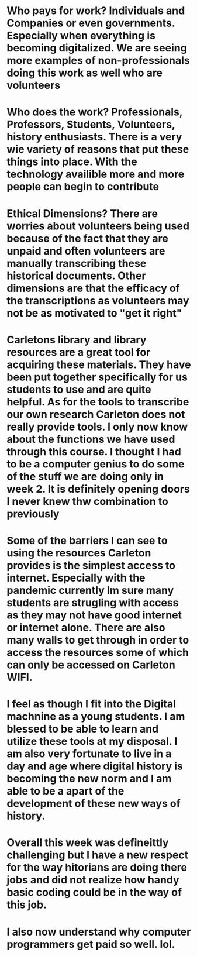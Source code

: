 # Who pays for work? Individuals and Companies or even governments. Especially when everything is becoming digitalized. We are seeing more examples of non-professionals doing this work as well who are volunteers
# Who does the work? Professionals, Professors, Students, Volunteers, history enthusiasts. There is a very wie variety of reasons that put these things into place. With the technology availible more and more people can begin to contribute
# Ethical Dimensions? There are worries about volunteers being used because of the fact that they are unpaid and often volunteers are manually transcribing these historical documents. Other dimensions are that the efficacy of the transcriptions as volunteers may not be as motivated to "get it right"
# Carletons library and library resources are a great tool for acquiring these materials. They have been put together specifically for us students to use and are quite helpful. As for the tools to transcribe our own research Carleton does not really provide tools. I only now know about the functions we have used through this course. I thought I had to be a computer genius to do some of the stuff we are doing only in week 2. It is definitely opening doors I never knew thw combination to previously
# Some of the barriers I can see to using the resources Carleton provides is the simplest access to internet. Especially with the pandemic currently Im sure many students are strugling with access as they may not have good internet or internet alone. There are also many walls to get through in order to access the resources some of which can only be accessed on Carleton WIFI. 
# I feel as though I fit into the Digital machnine as a young students. I am blessed to be able to learn and utilize these tools at my disposal. I am also very fortunate to live in a day and age where digital history is becoming the new norm and I am able to be a apart of the development of these new ways of history. 
# Overall this week was defineittly challenging but I have a new respect for the way hitorians are doing there jobs and did not realize how handy basic coding could be in the way of this job. 
# I also now understand why computer programmers get paid so well. lol.
